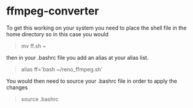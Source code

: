 # ffmpeg-converter

To get this working on your system you need to place the shell file in the home directory so in this case you would 

> mv ff.sh ~

then in your .bashrc file you add an alias at your alias list.

> alias ff='bash ~/reno_ffmpeg.sh'

You would then need to source your .bashrc file in order to apply the changes

> source .bashrc
